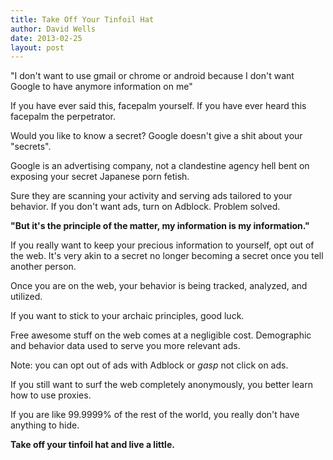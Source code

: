 ```yaml
---
title: Take Off Your Tinfoil Hat
author: David Wells
date: 2013-02-25
layout: post
---
```


"I don't want to use gmail or chrome or android because I don't want Google to have anymore information on me"

If you have ever said this, facepalm yourself. If you have ever heard this facepalm the perpetrator.  

Would you like to know a secret? Google doesn't give a shit about your "secrets".

Google is an advertising company, not a clandestine agency hell bent on exposing your secret Japanese porn fetish.

Sure they are scanning your activity and serving ads tailored to your behavior. If you don't want ads, turn on Adblock. Problem solved.

<strong>"But it's the principle of the matter, my information is my information."</strong>

If you really want to keep your precious information to yourself, opt out of the web. It's very akin to a secret no longer becoming a secret once you tell another person.

Once you are on the web, your behavior is being tracked, analyzed, and utilized.

If you want to stick to your archaic principles, good luck.

Free awesome stuff on the web comes at a negligible cost. Demographic and behavior data used to serve you more relevant ads.

Note: you can opt out of ads with Adblock or *gasp* not click on ads.

If you still want to surf the web completely anonymously, you better learn how to use proxies.

If you are like 99.9999% of the rest of the world, you really don't have anything to hide.

<strong>Take off your tinfoil hat and live a little.</strong>
